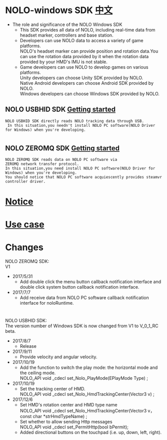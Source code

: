 # NOLO-windows SDK   [中文](https://github.com/NOLOVR/NOLO-Windows-SDK/blob/master/README_CN.md)

- The role and significance of the NOLO Windows SDK  
    * This SDK provides all data of NOLO, including real-time data from headset marker, controllers and base station. 
    * Developers can use NOLO data to access  a variety of game platforms.  
      NOLO's headset marker can provide position and rotation data.You can use the rotation data provided by it when the rotation data provided by your HMD's IMU is not stable.  
    * Game developers can use NOLO to develop games on various platforms.  
      Unity developers can choose Unity SDK provided by NOLO.  
      Native Android developers can choose Android SDK provided by NOLO.  
      Windows developers can choose Windows SDK provided by NOLO.   
## NOLO USBHID SDK [Getting started](https://github.com/NOLOVR/NOLO-Windows-SDK/blob/master/HIDGetStarted.md) 
    NOLO USBHID SDK directly reads NOLO tracking data through USB.  
     In this situation,you needn't install NOLO PC software(NOLO Driver for Windows) when you're developing.
#
## NOLO ZEROMQ SDK [Getting started](https://github.com/NOLOVR/NOLO-Windows-SDK/blob/master/GetStarted.md) 
    NOLO ZEROMQ SDK reads data on NOLO PC software via ZEROMQ network transfer protocol.  
    In this situation,you need install NOLO PC software(NOLO Driver for Windows) when you're developing.  
    You should notice that NOLO PC software acquiescently provides steamvr controller driver. 
#


# [Notice](https://github.com/NOLOVR/NOLO-Windows-SDK/blob/master/NOLOVR/NOLO_USBHID_SDK/Notice_EN.pdf)
# [Use case](https://github.com/NOLOVR/NOLO-Windows-SDK/tree/master/Examples)
# Changes  
NOLO ZEROMQ SDK:  
V1
- 2017/5/31  
  * Add double click the menu button callback notification interface and double click system button callback notification interface.
- 2017/7/7  
  * Add receive data from NOLO PC software callback notification interface for noloRuntime.  
#
NOLO USBHID SDK:  
The version number of Windows SDK is now changed from V1 to V_0_1_RC beta.
- 2017/8/7
  * Release  
- 2017/9/11  
  * Provide velocity and angular velocity.
- 2017/10/19
  * Add the function to switch the play mode: the horizontal mode and the ceiling mode.  
    	NOLO_API void _cdecl set_Nolo_PlayMode(EPlayMode  Type) ;
- 2017/10/19
  * Set the tracking center of HMD.   
  	NOLO_API void _cdecl set_Nolo_HmdTrackingCenter(Vector3 v) ;
- 2017/12/6
  * Set HMD's rotation center and HMD type name   
  	NOLO_API void _cdecl set_Nolo_HmdTrackingCenter(Vector3 v，const char *strHmdTypeName) ;
  * Set whether to allow sending Http messages   
    NOLO_API void _cdecl set_PermitHttp(bool bPermit);
  * Added directional buttons on the touchpad (i.e. up, down, left, right).
#

        
        

